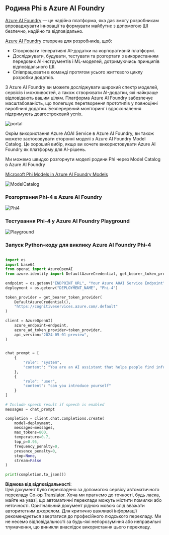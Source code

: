 <!--
CO_OP_TRANSLATOR_METADATA:
{
  "original_hash": "3ae21dc5554e888defbe57946ee995ee",
  "translation_date": "2025-07-09T19:50:18+00:00",
  "source_file": "md/01.Introduction/02/03.AzureAIFoundry.md",
  "language_code": "uk"
}
-->
## Родина Phi в Azure AI Foundry

[Azure AI Foundry](https://ai.azure.com) — це надійна платформа, яка дає змогу розробникам впроваджувати інновації та формувати майбутнє з допомогою ШІ безпечно, надійно та відповідально.

[Azure AI Foundry](https://ai.azure.com) створена для розробників, щоб:

- Створювати генеративні AI-додатки на корпоративній платформі.
- Досліджувати, будувати, тестувати та розгортати з використанням передових AI-інструментів і ML-моделей, дотримуючись принципів відповідального ШІ.
- Співпрацювати в команді протягом усього життєвого циклу розробки додатків.

З Azure AI Foundry ви можете досліджувати широкий спектр моделей, сервісів і можливостей, а також створювати AI-додатки, які найкраще відповідають вашим цілям. Платформа Azure AI Foundry забезпечує масштабованість, що полегшує перетворення прототипів у повноцінні виробничі додатки. Безперервний моніторинг і вдосконалення підтримують довгостроковий успіх.

![portal](../../../../../imgs/01/02/03/AIFoundryPorral.png)

Окрім використання Azure AOAI Service в Azure AI Foundry, ви також можете застосовувати сторонні моделі з Azure AI Foundry Model Catalog. Це хороший вибір, якщо ви хочете використовувати Azure AI Foundry як платформу для AI-рішень.

Ми можемо швидко розгорнути моделі родини Phi через Model Catalog в Azure AI Foundry

[Microsoft Phi Models in Azure AI Foundry Models](https://ai.azure.com/explore/models/?selectedCollection=phi)

![ModelCatalog](../../../../../imgs/01/02/03/AIFoundryModelCatalog.png)

### **Розгортання Phi-4 в Azure AI Foundry**

![Phi4](../../../../../imgs/01/02/03/AIFoundryPhi4.png)

### **Тестування Phi-4 у Azure AI Foundry Playground**

![Playground](../../../../../imgs/01/02/03/AIFoundryPlayground.png)

### **Запуск Python-коду для виклику Azure AI Foundry Phi-4**

```python

import os  
import base64
from openai import AzureOpenAI  
from azure.identity import DefaultAzureCredential, get_bearer_token_provider  
        
endpoint = os.getenv("ENDPOINT_URL", "Your Azure AOAI Service Endpoint")  
deployment = os.getenv("DEPLOYMENT_NAME", "Phi-4")  
      
token_provider = get_bearer_token_provider(  
    DefaultAzureCredential(),  
    "https://cognitiveservices.azure.com/.default"  
)  
  
client = AzureOpenAI(  
    azure_endpoint=endpoint,  
    azure_ad_token_provider=token_provider,  
    api_version="2024-05-01-preview",  
)  
  

chat_prompt = [
    {
        "role": "system",
        "content": "You are an AI assistant that helps people find information."
    },
    {
        "role": "user",
        "content": "can you introduce yourself"
    }
] 
    
# Include speech result if speech is enabled  
messages = chat_prompt 

completion = client.chat.completions.create(  
    model=deployment,  
    messages=messages,
    max_tokens=800,  
    temperature=0.7,  
    top_p=0.95,  
    frequency_penalty=0,  
    presence_penalty=0,
    stop=None,  
    stream=False  
)  
  
print(completion.to_json())  

```

**Відмова від відповідальності**:  
Цей документ було перекладено за допомогою сервісу автоматичного перекладу [Co-op Translator](https://github.com/Azure/co-op-translator). Хоча ми прагнемо до точності, будь ласка, майте на увазі, що автоматичні переклади можуть містити помилки або неточності. Оригінальний документ рідною мовою слід вважати авторитетним джерелом. Для критично важливої інформації рекомендується звертатися до професійного людського перекладу. Ми не несемо відповідальності за будь-які непорозуміння або неправильні тлумачення, що виникли внаслідок використання цього перекладу.